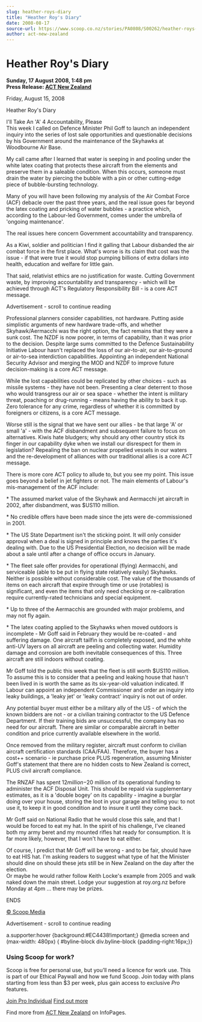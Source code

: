 ```yaml
---
slug: heather-roys-diary
title: "Heather Roy's Diary"
date: 2008-08-17
source-url: https://www.scoop.co.nz/stories/PA0808/S00262/heather-roys-diary.htm
author: act-new-zealand
---
```

Heather Roy's Diary
===================

**Sunday, 17 August 2008, 1:48 pm**  
**Press Release: [ACT New Zealand](https://info.scoop.co.nz/ACT_New_Zealand)**

  
Friday, August 15, 2008

Heather Roy's Diary

I'll Take An 'A' 4 Accountability, Please  
This week I called on Defence Minister Phil Goff to launch an independent inquiry into the series of lost sale opportunities and questionable decisions by his Government around the maintenance of the Skyhawks at Woodbourne Air Base.

My call came after I learned that water is seeping in and pooling under the white latex coating that protects these aircraft from the elements and preserve them in a saleable condition. When this occurs, someone must drain the water by piercing the bubble with a pin or other cutting-edge piece of bubble-bursting technology.

Many of you will have been following my analysis of the Air Combat Force (ACF) debacle over the past three years, and the real issue goes far beyond the latex coating and pricking of water bubbles - a practice which, according to the Labour-led Government, comes under the umbrella of 'ongoing maintenance'.

The real issues here concern Government accountability and transparency.

As a Kiwi, soldier and politician I find it galling that Labour disbanded the air combat force in the first place. What's worse is its claim that cost was the issue - if that were true it would stop pumping billions of extra dollars into health, education and welfare for little gain.

That said, relativist ethics are no justification for waste. Cutting Government waste, by improving accountability and transparency - which will be achieved through ACT's Regulatory Responsibility Bill - is a core ACT message.

Advertisement - scroll to continue reading





Professional planners consider capabilities, not hardware. Putting aside simplistic arguments of new hardware trade-offs, and whether Skyhawk/Aermacchi was the right option, the fact remains that they were a sunk cost. The NZDF is now poorer, in terms of capability, than it was prior to the decision. Despite large sums committed to the Defence Sustainability Initiative Labour hasn't replaced the loss of our air-to-air, our air-to-ground or air-to-sea interdiction capabilities. Appointing an independent National Security Advisor and merging the MOD and NZDF to improve future decision-making is a core ACT message.

While the lost capabilities could be replicated by other choices - such as missile systems - they have not been. Presenting a clear deterrent to those who would transgress our air or sea space - whether the intent is military threat, poaching or drug-running - means having the ability to back it up. Zero tolerance for any crime, regardless of whether it is committed by foreigners or citizens, is a core ACT message.

Worse still is the signal that we have sent our allies - be that large 'A' or small 'a' - with the ACF disbandment and subsequent failure to focus on alternatives. Kiwis hate bludgers; why should any other country stick its finger in our capability dyke when we install our disrespect for them in legislation? Repealing the ban on nuclear propelled vessels in our waters and the re-development of alliances with our traditional allies is a core ACT message.

There is more core ACT policy to allude to, but you see my point. This issue goes beyond a belief in jet fighters or not. The main elements of Labour's mis-management of the ACF include:

\* The assumed market value of the Skyhawk and Aermacchi jet aircraft in 2002, after disbandment, was $US110 million.

\* No credible offers have been made since the jets were de-commissioned in 2001.

\* The US State Department isn't the sticking point. It will only consider approval when a deal is signed in principle and knows the parties it's dealing with. Due to the US Presidential Election, no decision will be made about a sale until after a change of office occurs in January.

\* The fleet sale offer provides for operational (flying) Aermacchi, and serviceable (able to be put in flying state relatively easily) Skyhawks. Neither is possible without considerable cost. The value of the thousands of items on each aircraft that expire through time or use (rotables) is significant, and even the items that only need checking or re-calibration require currently-rated technicians and special equipment.

\* Up to three of the Aermacchis are grounded with major problems, and may not fly again.

\* The latex coating applied to the Skyhawks when moved outdoors is incomplete - Mr Goff said in February they would be re-coated - and suffering damage. One aircraft tailfin is completely exposed, and the white anti-UV layers on all aircraft are peeling and collecting water. Humidity damage and corrosion are both inevitable consequences of this. Three aircraft are still indoors without coating.

Mr Goff told the public this week that the fleet is still worth $US110 million. To assume this is to consider that a peeling and leaking house that hasn't been lived in is worth the same as its six-year-old valuation indicated. If Labour can appoint an independent Commissioner and order an inquiry into leaky buildings, a 'leaky jet' or 'leaky contract' inquiry is not out of order.

Any potential buyer must either be a military ally of the US - of which the known bidders are not - or a civilian training contractor to the US Defence Department. If their training bids are unsuccessful, the company has no need for our aircraft. There are similar or comparable aircraft in better condition and price currently available elsewhere in the world.

Once removed from the military register, aircraft must conform to civilian aircraft certification standards (CAA/FAA). Therefore, the buyer has a cost++ scenario - ie purchase price PLUS regeneration, assuming Minister Goff's statement that there are no hidden costs to New Zealand is correct, PLUS civil aircraft compliance.

The RNZAF has spent $12 million-$20 million of its operational funding to administer the ACF Disposal Unit. This should be repaid via supplementary estimates, as it is a 'double bogey' on its capability - imagine a burglar doing over your house, storing the loot in your garage and telling you: to not use it, to keep it in good condition and to insure it until they come back.

Mr Goff said on National Radio that he would close this sale, and that I would be forced to eat my hat. In the spirit of his challenge, I've cleaned both my army beret and my mounted rifles hat ready for consumption. It is far more likely, however, that I won't have to eat either.

Of course, I predict that Mr Goff will be wrong - and to be fair, should have to eat HIS hat. I'm asking readers to suggest what type of hat the Minister should dine on should these jets still be in New Zealand on the day after the election.  
Or maybe he would rather follow Keith Locke's example from 2005 and walk naked down the main street. Lodge your suggestion at roy.org.nz before Monday at 4pm ... there may be prizes.

ENDS

[© Scoop Media](http://www.scoop.co.nz/about/terms.html)  

Advertisement - scroll to continue reading



a.supporter:hover {background:#EC4438!important;} @media screen and (max-width: 480px) { #byline-block div.byline-block {padding-right:16px;}}

### Using Scoop for work?

Scoop is free for personal use, but you’ll need a licence for work use. This is part of our Ethical Paywall and how we fund Scoop. Join today with plans starting from less than $3 per week, plus gain access to exclusive _Pro_ features.  
  
[Join Pro Individual](https://pro.scoop.co.nz/Individual/?from=ProIn24) [Find out more](https://pro.scoop.co.nz/using-scoop-for-work/?from=ProIn24)

Find more from [ACT New Zealand](https://info.scoop.co.nz/ACT_New_Zealand) on InfoPages.